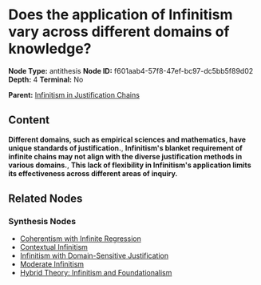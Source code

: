 # Does the application of Infinitism vary across different domains of knowledge?

**Node Type:** antithesis
**Node ID:** f601aab4-57f8-47ef-bc97-dc5bb5f89d02
**Depth:** 4
**Terminal:** No

**Parent:** [Infinitism in Justification Chains](infinitism-in-justification-chains-synthesis-06cb6327-3d3d-40f5-a4d0-6aa49ff19347.md)

## Content

**Different domains, such as empirical sciences and mathematics, have unique standards of justification.**, **Infinitism's blanket requirement of infinite chains may not align with the diverse justification methods in various domains.**, **This lack of flexibility in Infinitism's application limits its effectiveness across different areas of inquiry.**

## Related Nodes

### Synthesis Nodes

- [Coherentism with Infinite Regression](coherentism-with-infinite-regression-synthesis-bdfb93e3-d1d9-4a3c-a127-5600063ef4a2.md)
- [Contextual Infinitism](contextual-infinitism-synthesis-8da112e3-4491-4083-8dd9-66d2a219b419.md)
- [Infinitism with Domain-Sensitive Justification](infinitism-with-domain-sensitive-justification-synthesis-62e21f3d-fbd2-40dc-9a74-305850a52a76.md)
- [Moderate Infinitism](moderate-infinitism-synthesis-2adbbf65-cb65-486b-80c2-66da75f7fd7d.md)
- [Hybrid Theory: Infinitism and Foundationalism](hybrid-theory-infinitism-and-foundationalism-synthesis-b00d5fc2-3cfa-4f22-9dc5-e1f6698fb71e.md)
